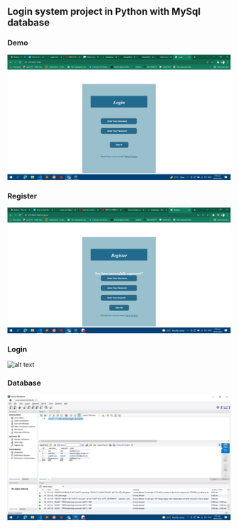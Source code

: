 ﻿## Login system project in Python with MySql database      
### Demo
![alt text](https://github.com/GiongfNef/Some-simple-website/blob/main/Python/demo.jpg)  
  
### Register
![alt text](https://github.com/GiongfNef/Some-simple-website/blob/main/Python/register.jpg)  
   
### Login
![alt text](https://github.com/GiongfNef/Some-Simple-WebsitEs/blob/master/login.jpg)  
    
### Database
![alt text](https://github.com/GiongfNef/Some-simple-website/blob/main/Python/database.jpg)  
